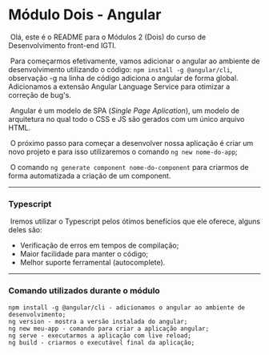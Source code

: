 # Módulo Dois - Angular

​	Olá, este é o README para o Módulos 2 (Dois) do curso de Desenvolvimento front-end IGTI.

​	Para começarmos efetivamente, vamos adicionar o angular ao ambiente de desenvolvimento utilizando o código: `npm install -g @angular/cli`, observação -g na linha de código adiciona o angular de forma global. Adicionamos a extensão Angular Language Service para otimizar a correção de bug's.

​	Angular é um modelo de SPA (*Single Page Aplication*), um modelo de arquitetura no qual todo o CSS e JS são gerados com um único arquivo HTML.

​	O próximo passo para começar a desenvolver nossa aplicação é criar um novo projeto e para isso utilizaremos o comando `ng new nome-do-app`;

​	O comando `ng generate component nome-do-component` para criarmos de forma automatizada a criação de um component. 

----

### Typescript

​	Iremos utilizar o Typescript pelos ótimos benefícios que ele oferece, alguns deles são:

* Verificação de erros em tempos de compilação;
* Maior facilidade para manter o código;
* Melhor suporte ferramental (autocomplete).

----

### Comando utilizados durante o módulo

```
npm install -g @angular/cli - adicionamos o angular ao ambiente de desenvolvimento;
ng version - mostra a versão instalada do angular;
ng new meu-app - comando para criar a aplicação angular;
ng serve - executarmos a aplicação com live reload;
ng build - criarmos o executável final da aplicação;
```

